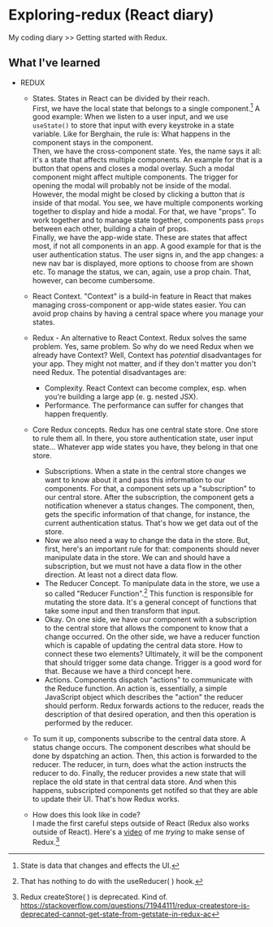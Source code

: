 # Exploring-redux (React diary)
My coding diary >> Getting started with Redux.

## What I've learned
- REDUX
	- States.
	States in React can be divided by their reach.<br>
	First, we have the local state that belongs to a single component.[^1] A good example: 
	When we listen to a user input, and we use `useState()` to store that input with every keystroke
	in a state variable. Like for Berghain, the rule is: What happens in the component
	stays in the component.<br> 
	Then, we have the cross-component state. Yes, the name says it all: it's a state that affects multiple components.
	An example for that is a button that opens and closes a modal overlay. Such a modal component
	might affect multiple components. The trigger for opening the modal will probably not be inside
	of the modal. However, the modal might be closed by clicking a button that _is_ inside
	of that modal. You see, we have multiple components working together to display and hide
	a modal. For that, we have "props". To work together and to manage state together, components pass `props` between each other, 
	building a chain of props.<br>
	Finally, we have the app-wide state. These are states that affect most, if not all components in an app.
	A good example for that is the user authentication status. The user signs in, and the app changes: a new nav bar is displayed,
	more options to choose from are shown etc. To manage the status, we can, again, use a prop chain. That, however, can
	become cumbersome. 
	
	- React Context.
	"Context" is a build-in feature in React that makes managing cross-component or app-wide states easier. You can avoid prop chains
	by having a central space where you manage your states. 
	
	- Redux - An alternative to React Context.
	Redux solves the same problem. Yes, same problem. So why do we need Redux when we already have Context? Well, Context has
	_potential_ disadvantages for your app. They might not matter, and if they don't matter you don't need Redux. 
	The potential disadvantages are:
		- Complexity. React Context can become complex, esp. when you're building a large app (e. g. nested JSX).
		- Performance. The performance can suffer for changes that happen frequently. 
	
	- Core Redux concepts.
	Redux has one central state store. One store to rule them all.
	In there, you store authentication state, user input state... Whatever app wide states you have, 
	they belong in that one store. 
		- Subscriptions. 
		When a state in the central store changes we want to know about it and pass this information to our components.
		For that, a component sets up a "subscription" to our central store. After the subscription, the component gets a notification
		whenever a status changes. The component, then, gets the specific information of that change, for instance,
		the current authentication status. That's how we get data out of the store.
		- Now we also need a way to change the data in the store. But, first, here's an important rule for that: components should never 
		manipulate data in the store. We can and should have a subscription, but we must not have a data flow in the other direction.
		At least not a direct data flow. 
		- The Reducer Concept. To manipulate data in the store, we use a so called "Reducer Function".[^2] This function is responsible 
		for mutating the store data. It's a general concept of functions that take some input and then transform that input.
		- Okay. On one side, we have our component with a subscription to the central store that allows the component
		to know that a change occurred. On the other side, we have a reducer function which is capable of updating the central data store.
		How to connect these two elements? 
		Ultimately, it will be the component that should trigger some data change. Trigger is a good word for that. Because we have a third concept here.
		- Actions. Components dispatch "actions" to communicate with the Reduce function. An action is, essentially, a simple JavaScript object which describes the "action" the reducer should perform. 
		Redux forwards actions to the reducer, reads the description of that desired operation, and then this operation is performed by the reducer. 
	- To sum it up, components subscribe to the central data store. A status change occurs. The component describes what should be done by dspatching an action. Then, this action is forwarded to 
		the reducer. The reducer, in turn, does what the action instructs the reducer to do. Finally, the reducer provides a new state that will replace the old state in that central data store. And
		when this happens, subscripted components get notifed so that they are able to update their UI. That's how Redux works.
  - How does this look like in code?<br>
    I made the first careful steps outside of React (Redux also works outside of React).
    Here's a [video](https://youtu.be/H9nXFXTi3go) of me _trying_ to make sense of Redux.[^3] 
    

		
[^1]: State is data that changes and effects the UI.
[^2]: That has nothing to do with the useReducer( ) hook.
[^3]: Redux createStore( ) is deprecated. Kind of. https://stackoverflow.com/questions/71944111/redux-createstore-is-deprecated-cannot-get-state-from-getstate-in-redux-ac
